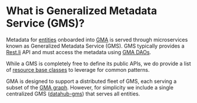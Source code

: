 # What is Generalized Metadata Service (GMS)?

Metadata for [entities](entity.md) onboarded into [GMA](gma.md) is served through microservices known as Generalized
Metadata Service (GMS). GMS typically provides a [Rest.li](http://rest.li) API and must access the metadata using
[GMA DAOs](../architecture/metadata-serving.md).

While a GMS is completely free to define its public APIs, we do provide a list of
[resource base classes](../../metadata-restli-resource/src/main/java/com/linkedin/metadata/restli) to leverage for
common patterns.

GMA is designed to support a distributed fleet of GMS, each serving a subset of the [GMA graph](graph.md). However, for
simplicity we include a single centralized GMS ([datahub-gms](../../gms)) that serves all entities.
